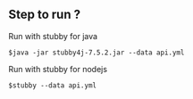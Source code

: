 ## Step to run ?

Run with stubby for java
```
$java -jar stubby4j-7.5.2.jar --data api.yml
```

Run with stubby for nodejs
```
$stubby --data api.yml
```